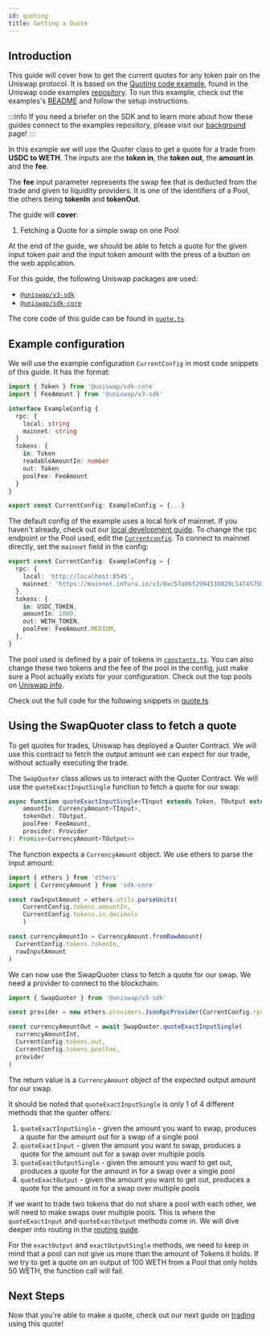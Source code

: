 ```yaml
---
id: quoting
title: Getting a Quote
---     
```


## Introduction

This guide will cover how to get the current quotes for any token pair on the Uniswap protocol. It is based on the [Quoting code example](https://github.com/Uniswap/examples/tree/main/v3-sdk/quoting), found in the Uniswap code examples [repository](https://github.com/Uniswap/examples). To run this example, check out the examples's [README](https://github.com/Uniswap/examples/blob/main/v3-sdk/quoting/README.md) and follow the setup instructions.

:::info
If you need a briefer on the SDK and to learn more about how these guides connect to the examples repository, please visit our [background](../01-background.md) page!
:::

In this example we will use the Quoter class to get a quote for a trade from **USDC to WETH**.
The inputs are the **token in**, the **token out**, the **amount in** and the **fee**.

The **fee** input parameter represents the swap fee that is deducted from the trade and given to liquidity providers. It is one of the identifiers of a Pool, the others being **tokenIn** and **tokenOut**.

The guide will **cover**:

1. Fetching a Quote for a simple swap on one Pool

At the end of the guide, we should be able to fetch a quote for the given input token pair and the input token amount with the press of a button on the web application.

For this guide, the following Uniswap packages are used:

- [`@uniswap/v3-sdk`](https://www.npmjs.com/package/@uniswap/v3-sdk)
- [`@uniswap/sdk-core`](https://www.npmjs.com/package/@uniswap/sdk-core)

The core code of this guide can be found in [`quote.ts`](https://github.com/Uniswap/examples/blob/main/v3-sdk/quoting/src/libs/quote.ts)

## Example configuration

We will use the example configuration `CurrentConfig` in most code snippets of this guide. It has the format:

```typescript
import { Token } from '@uniswap/sdk-core'
import { FeeAmount } from '@uniswap/v3-sdk'

interface ExampleConfig {
  rpc: {
    local: string
    mainnet: string
  }
  tokens: {
    in: Token
    readableAmountIn: number
    out: Token
    poolFee: FeeAmount
  }
}

export const CurrentConfig: ExampleConfig = {...}
```

The default config of the example uses a local fork of mainnet. If you haven't already, check out our [local development guide](../02-local-development.md).
To change the rpc endpoint or the Pool used, edit the [`Currentconfig`](https://github.com/Uniswap/examples/blob/main/v3-sdk/quoting/src/config.ts#L21).
To connect to mainnet directly, set the `mainnet` field in the config:

```typescript
export const CurrentConfig: ExampleConfig = {
  rpc: {
    local: 'http://localhost:8545',
    mainnet: 'https://mainnet.infura.io/v3/0ac57a06f2994538829c14745750d721',
  },
  tokens: {
    in: USDC_TOKEN,
    amountIn: 1000,
    out: WETH_TOKEN,
    poolFee: FeeAmount.MEDIUM,
  },
}
```

The pool used is defined by a pair of tokens in [`constants.ts`](https://github.com/Uniswap/examples/blob/main/v3-sdk/quoting/src/libs/constants.ts#L14). 
You can also change these two tokens and the fee of the pool in the config, just make sure a Pool actually exists for your configuration.
Check out the top pools on [Uniswap info](https://info.uniswap.org/#/pools).

Check out the full code for the following snippets in [quote.ts](https://github.com/Uniswap/examples/blob/main/v3-sdk/quoting/src/libs/quote.ts)

## Using the SwapQuoter class to fetch a quote

To get quotes for trades, Uniswap has deployed a Quoter Contract. We will use this contract to fetch the output amount we can expect for our trade, without actually executing the trade.

The `SwapQuoter` class allows us to interact with the Quoter Contract.
We will use the `quoteExactInputSingle` function to fetch a quote for our swap:

```typescript
async function quoteExactInputSingle<TInput extends Token, TOutput extends Token>(
    amountIn: CurrencyAmount<TInput>,
    tokenOut: TOutput,
    poolFee: FeeAmount,
    provider: Provider
): Promise<CurrencyAmount<TOutput>>
```

The function expects a `CurrencyAmount` object. We use ethers to parse the input amount:

```typescript
import { ethers } from 'ethers'
import { CurrencyAmount } from 'sdk-core'

const rawInputAmount = ethers.utils.parseUnits(
    CurrentConfig.tokens.amountIn,
    CurrentConfig.tokens.in.decimals
    )

const currencyAmountIn = CurrencyAmount.fromRawAmount(
  CurrentConfig.tokens.tokenIn,
  rawInputAmount
)
```

We can now use the SwapQuoter class to fetch a quote for our swap. We need a provider to connect to the blockchain:

```typescript
import { SwapQuoter } from '@uniswap/v3-sdk'

const provider = new ethers.providers.JsonRpcProvider(CurrentConfig.rpc.mainnet)

const currencyAmountOut = await SwapQuoter.quoteExactInputSingle(
  currencyAmountInt,
  CurrentConfig.tokens.out,
  CurrentConfig.tokens.poolFee,
  provider
)
```

The return value is a `CurrencyAmount` object of the expected output amount for our swap.

It should be noted that `quoteExactInputSingle` is only 1 of 4 different methods that the quoter offers:

1. `quoteExactInputSingle` - given the amount you want to swap, produces a quote for the amount out for a swap of a single pool
2. `quoteExactInput` - given the amount you want to swap, produces a quote for the amount out for a swap over multiple pools
3. `quoteExactOutputSingle` - given the amount you want to get out, produces a quote for the amount in for a swap over a single pool
4. `quoteExactOutput`  - given the amount you want to get out, produces a quote for the amount in for a swap over multiple pools

If we want to trade two tokens that do not share a pool with each other, we will need to make swaps over multiple pools.
This is where the `quoteExactInput` and `quoteExactOutput` methods come in.
We will dive deeper into routing in the [routing guide](03-routing.md).

For the `exactOutput` and `exactOutputSingle` methods, we need to keep in mind that a pool can not give us more than the amount of Tokens it holds.
If we try to get a quote on an output of 100 WETH from a Pool that only holds 50 WETH, the function call will fail.

## Next Steps

Now that you're able to make a quote, check out our next guide on [trading](./02-trading.md) using this quote!
